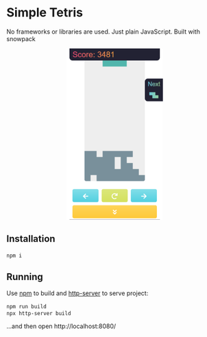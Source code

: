 # Simple Tetris

No frameworks or libraries are used. Just plain JavaScript. Built with snowpack

<div style="text-align: center;">
  <img src="screenshot.png" alt="Gameplay screenshot"  height="400">
</div>

## Installation

```bash
npm i
```

## Running

Use [npm](https://www.npmjs.com/) to build and [http-server](https://www.npmjs.com/package/http-server#running-on-demand) to serve project:

```
npm run build
npx http-server build
```

...and then open http://localhost:8080/
